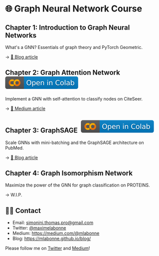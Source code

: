 # 🌐 Graph Neural Network Course

<h2>Chapter 1: Introduction to Graph Neural Networks</h2>

What's a GNN? Essentials of graph theory and PyTorch Geometric.

→ [📝 Blog article](https://mlabonne.github.io/blog/intrognn/)

<h2>Chapter 2: Graph Attention Network <a href="https://colab.research.google.com/drive/1B0vLpH_gSfrOLgsc2UZVyXrcofzA-t0L?usp=sharing"><img src="images/colab.svg" alt="Open In Colab"></a></h2>

Implement a GNN with self-attention to classify nodes on CiteSeer.

→ [📝 Medium article](https://towardsdatascience.com/graph-attention-networks-in-python-975736ac5c0c)

<h2>Chapter 3: GraphSAGE <a href="https://colab.research.google.com/drive/1udeUfWJzvMlLO7sGUDGsHo8cRPMicajl?usp=sharing"><img src="images/colab.svg" alt="Open In Colab"></a></h2>

Scale GNNs with mini-batching and the GraphSAGE architecture on PubMed.

→ [📝 Blog article](https://mlabonne.github.io/blog/graphsage/)

<h2>Chapter 4: Graph Isomorphism Network</h2>

Maximize the power of the GNN for graph classification on PROTEINS.

→ W.I.P.

## 👨‍💻 Contact

* Email: <a href="mailto:simonini.thomas.pro@gmail.com">simonini.thomas.pro@gmail.com</a>
* Twitter: <a href="https://twitter.com/maximelabonne">@maximelabonne</a>
* Medium: https://medium.com/@mlabonne
* Blog: https://mlabonne.github.io/blog/

Please follow me on [Twitter](https://twitter.com/maximelabonne) and [Medium](https://medium.com/@mlabonne)!